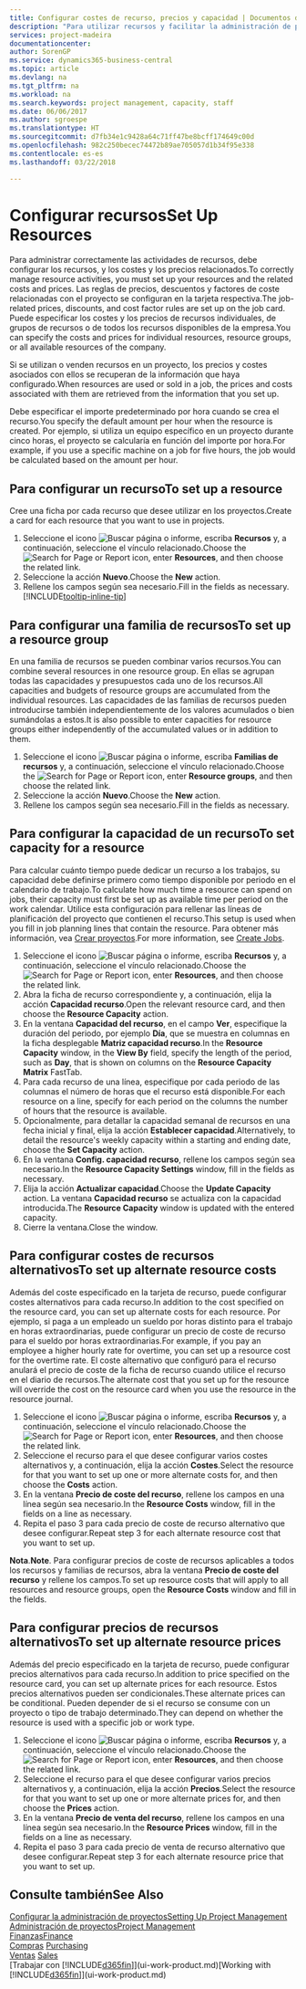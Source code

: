 ```yaml
---
title: Configurar costes de recurso, precios y capacidad | Documentos de Microsoft
description: "Para utilizar recursos y facilitar la administración de proyectos, especifique costes y precios para recursos individuales o grupos de recursos, y configure la capacidad de recursos."
services: project-madeira
documentationcenter: 
author: SorenGP
ms.service: dynamics365-business-central
ms.topic: article
ms.devlang: na
ms.tgt_pltfrm: na
ms.workload: na
ms.search.keywords: project management, capacity, staff
ms.date: 06/06/2017
ms.author: sgroespe
ms.translationtype: HT
ms.sourcegitcommit: d7fb34e1c9428a64c71ff47be8bcff174649c00d
ms.openlocfilehash: 982c250becec74472b89ae705057d1b34f95e338
ms.contentlocale: es-es
ms.lasthandoff: 03/22/2018

---
```

# <a name="set-up-resources"></a><span data-ttu-id="b784e-103">Configurar recursos</span><span class="sxs-lookup"><span data-stu-id="b784e-103">Set Up Resources</span></span>
<span data-ttu-id="b784e-104">Para administrar correctamente las actividades de recursos, debe configurar los recursos, y los costes y los precios relacionados.</span><span class="sxs-lookup"><span data-stu-id="b784e-104">To correctly manage resource activities, you must set up your resources and the related costs and prices.</span></span> <span data-ttu-id="b784e-105">Las reglas de precios, descuentos y factores de coste relacionadas con el proyecto se configuran en la tarjeta respectiva.</span><span class="sxs-lookup"><span data-stu-id="b784e-105">The job-related prices, discounts, and cost factor rules are set up on the job card.</span></span> <span data-ttu-id="b784e-106">Puede especificar los costes y los precios de recursos individuales, de grupos de recursos o de todos los recursos disponibles de la empresa.</span><span class="sxs-lookup"><span data-stu-id="b784e-106">You can specify the costs and prices for individual resources, resource groups, or all available resources of the company.</span></span>

<span data-ttu-id="b784e-107">Si se utilizan o venden recursos en un proyecto, los precios y costes asociados con ellos se recuperan de la información que haya configurado.</span><span class="sxs-lookup"><span data-stu-id="b784e-107">When resources are used or sold in a job, the prices and costs associated with them are retrieved from the information that you set up.</span></span>

<span data-ttu-id="b784e-108">Debe especificar el importe predeterminado por hora cuando se crea el recurso.</span><span class="sxs-lookup"><span data-stu-id="b784e-108">You specify the default amount per hour when the resource is created.</span></span> <span data-ttu-id="b784e-109">Por ejemplo, si utiliza un equipo específico en un proyecto durante cinco horas, el proyecto se calcularía en función del importe por hora.</span><span class="sxs-lookup"><span data-stu-id="b784e-109">For example, if you use a specific machine on a job for five hours, the job would be calculated based on the amount per hour.</span></span>

## <a name="to-set-up-a-resource"></a><span data-ttu-id="b784e-110">Para configurar un recurso</span><span class="sxs-lookup"><span data-stu-id="b784e-110">To set up a resource</span></span>
<span data-ttu-id="b784e-111">Cree una ficha por cada recurso que desee utilizar en los proyectos.</span><span class="sxs-lookup"><span data-stu-id="b784e-111">Create a card for each resource that you want to use in projects.</span></span>

1. <span data-ttu-id="b784e-112">Seleccione el icono ![Buscar página o informe](media/ui-search/search_small.png "icono Buscar página o informe"), escriba **Recursos** y, a continuación, seleccione el vínculo relacionado.</span><span class="sxs-lookup"><span data-stu-id="b784e-112">Choose the ![Search for Page or Report](media/ui-search/search_small.png "Search for Page or Report icon") icon, enter **Resources**, and then choose the related link.</span></span>
2. <span data-ttu-id="b784e-113">Seleccione la acción **Nuevo**.</span><span class="sxs-lookup"><span data-stu-id="b784e-113">Choose the **New** action.</span></span>
3. <span data-ttu-id="b784e-114">Rellene los campos según sea necesario.</span><span class="sxs-lookup"><span data-stu-id="b784e-114">Fill in the fields as necessary.</span></span> [!INCLUDE[tooltip-inline-tip](includes/tooltip-inline-tip_md.md)]  

## <a name="to-set-up-a-resource-group"></a><span data-ttu-id="b784e-115">Para configurar una familia de recursos</span><span class="sxs-lookup"><span data-stu-id="b784e-115">To set up a resource group</span></span>
<span data-ttu-id="b784e-116">En una familia de recursos se pueden combinar varios recursos.</span><span class="sxs-lookup"><span data-stu-id="b784e-116">You can combine several resources in one resource group.</span></span> <span data-ttu-id="b784e-117">En ellas se agrupan todas las capacidades y presupuestos cada uno de los recursos.</span><span class="sxs-lookup"><span data-stu-id="b784e-117">All capacities and budgets of resource groups are accumulated from the individual resources.</span></span> <span data-ttu-id="b784e-118">Las capacidades de las familias de recursos pueden introducirse también independientemente de los valores acumulados o bien sumándolas a estos.</span><span class="sxs-lookup"><span data-stu-id="b784e-118">It is also possible to enter capacities for resource groups either independently of the accumulated values or in addition to them.</span></span>

1. <span data-ttu-id="b784e-119">Seleccione el icono ![Buscar página o informe](media/ui-search/search_small.png "icono Buscar página o informe"), escriba **Familias de recursos** y, a continuación, seleccione el vínculo relacionado.</span><span class="sxs-lookup"><span data-stu-id="b784e-119">Choose the ![Search for Page or Report](media/ui-search/search_small.png "Search for Page or Report icon") icon, enter **Resource groups**, and then choose the related link.</span></span>
2. <span data-ttu-id="b784e-120">Seleccione la acción **Nuevo**.</span><span class="sxs-lookup"><span data-stu-id="b784e-120">Choose the **New** action.</span></span>
3. <span data-ttu-id="b784e-121">Rellene los campos según sea necesario.</span><span class="sxs-lookup"><span data-stu-id="b784e-121">Fill in the fields as necessary.</span></span>

## <a name="to-set-capacity-for-a-resource"></a><span data-ttu-id="b784e-122">Para configurar la capacidad de un recurso</span><span class="sxs-lookup"><span data-stu-id="b784e-122">To set capacity for a resource</span></span>
<span data-ttu-id="b784e-123">Para calcular cuánto tiempo puede dedicar un recurso a los trabajos, su capacidad debe definirse primero como tiempo disponible por periodo en el calendario de trabajo.</span><span class="sxs-lookup"><span data-stu-id="b784e-123">To calculate how much time a resource can spend on jobs, their capacity must first be set up as available time per period on the work calendar.</span></span> <span data-ttu-id="b784e-124">Utilice esta configuración para rellenar las líneas de planificación del proyecto que contienen el recurso.</span><span class="sxs-lookup"><span data-stu-id="b784e-124">This setup is used when you fill in job planning lines that contain the resource.</span></span> <span data-ttu-id="b784e-125">Para obtener más información, vea [Crear proyectos](projects-how-create-jobs.md).</span><span class="sxs-lookup"><span data-stu-id="b784e-125">For more information, see [Create Jobs](projects-how-create-jobs.md).</span></span>

1. <span data-ttu-id="b784e-126">Seleccione el icono ![Buscar página o informe](media/ui-search/search_small.png "icono Buscar página o informe"), escriba **Recursos** y, a continuación, seleccione el vínculo relacionado.</span><span class="sxs-lookup"><span data-stu-id="b784e-126">Choose the ![Search for Page or Report](media/ui-search/search_small.png "Search for Page or Report icon") icon, enter **Resources**, and then choose the related link.</span></span>
2. <span data-ttu-id="b784e-127">Abra la ficha de recurso correspondiente y, a continuación, elija la acción **Capacidad recurso**.</span><span class="sxs-lookup"><span data-stu-id="b784e-127">Open the relevant resource card, and then choose the **Resource Capacity** action.</span></span>
3. <span data-ttu-id="b784e-128">En la ventana **Capacidad del recurso**, en el campo **Ver**, especifique la duración del periodo, por ejemplo **Día**, que se muestra en columnas en la ficha desplegable **Matriz capacidad recurso**.</span><span class="sxs-lookup"><span data-stu-id="b784e-128">In the **Resource Capacity** window, in the **View By** field, specify the length of the period, such as **Day**, that is shown on columns on the **Resource Capacity Matrix** FastTab.</span></span>
4. <span data-ttu-id="b784e-129">Para cada recurso de una línea, especifique por cada periodo de las columnas el número de horas que el recurso está disponible.</span><span class="sxs-lookup"><span data-stu-id="b784e-129">For each resource on a line, specify for each period on the columns the number of hours that the resource is available.</span></span>
5. <span data-ttu-id="b784e-130">Opcionalmente, para detallar la capacidad semanal de recursos en una fecha inicial y final, elija la acción **Establecer capacidad**.</span><span class="sxs-lookup"><span data-stu-id="b784e-130">Alternatively, to detail the resource's weekly capacity within a starting and ending date, choose the **Set Capacity** action.</span></span>
6. <span data-ttu-id="b784e-131">En la ventana **Config. capacidad recurso**, rellene los campos según sea necesario.</span><span class="sxs-lookup"><span data-stu-id="b784e-131">In the **Resource Capacity Settings** window, fill in the fields as necessary.</span></span>
7. <span data-ttu-id="b784e-132">Elija la acción **Actualizar capacidad**.</span><span class="sxs-lookup"><span data-stu-id="b784e-132">Choose the **Update Capacity** action.</span></span> <span data-ttu-id="b784e-133">La ventana **Capacidad recurso** se actualiza con la capacidad introducida.</span><span class="sxs-lookup"><span data-stu-id="b784e-133">The **Resource Capacity** window is updated with the entered capacity.</span></span>
8. <span data-ttu-id="b784e-134">Cierre la ventana.</span><span class="sxs-lookup"><span data-stu-id="b784e-134">Close the window.</span></span>

## <a name="to-set-up-alternate-resource-costs"></a><span data-ttu-id="b784e-135">Para configurar costes de recursos alternativos</span><span class="sxs-lookup"><span data-stu-id="b784e-135">To set up alternate resource costs</span></span>
<span data-ttu-id="b784e-136">Además del coste especificado en la tarjeta de recurso, puede configurar costes alternativos para cada recurso.</span><span class="sxs-lookup"><span data-stu-id="b784e-136">In addition to the cost specified on the resource card, you can set up alternate costs for each resource.</span></span> <span data-ttu-id="b784e-137">Por ejemplo, si paga a un empleado un sueldo por horas distinto para el trabajo en horas extraordinarias, puede configurar un precio de coste de recurso para el sueldo por horas extraordinarias.</span><span class="sxs-lookup"><span data-stu-id="b784e-137">For example, if you pay an employee a higher hourly rate for overtime, you can set up a resource cost for the overtime rate.</span></span> <span data-ttu-id="b784e-138">El coste alternativo que configuró para el recurso anulará el precio de coste de la ficha de recurso cuando utilice el recurso en el diario de recursos.</span><span class="sxs-lookup"><span data-stu-id="b784e-138">The alternate cost that you set up for the resource will override the cost on the resource card when you use the resource in the resource journal.</span></span>

1. <span data-ttu-id="b784e-139">Seleccione el icono ![Buscar página o informe](media/ui-search/search_small.png "icono Buscar página o informe"), escriba **Recursos** y, a continuación, seleccione el vínculo relacionado.</span><span class="sxs-lookup"><span data-stu-id="b784e-139">Choose the ![Search for Page or Report](media/ui-search/search_small.png "Search for Page or Report icon") icon, enter **Resources**, and then choose the related link.</span></span>  
2. <span data-ttu-id="b784e-140">Seleccione el recurso para el que desee configurar varios costes alternativos y, a continuación, elija la acción **Costes**.</span><span class="sxs-lookup"><span data-stu-id="b784e-140">Select the resource for that you want to set up one or more alternate costs for, and then choose the **Costs** action.</span></span>  
3. <span data-ttu-id="b784e-141">En la ventana **Precio de coste del recurso**, rellene los campos en una línea según sea necesario.</span><span class="sxs-lookup"><span data-stu-id="b784e-141">In the **Resource Costs** window, fill in the fields on a line as necessary.</span></span>  
4. <span data-ttu-id="b784e-142">Repita el paso 3 para cada precio de coste de recurso alternativo que desee configurar.</span><span class="sxs-lookup"><span data-stu-id="b784e-142">Repeat step 3 for each alternate resource cost that you want to set up.</span></span>

<span data-ttu-id="b784e-143">**Nota**.</span><span class="sxs-lookup"><span data-stu-id="b784e-143">**Note**.</span></span> <span data-ttu-id="b784e-144">Para configurar precios de coste de recursos aplicables a todos los recursos y familias de recursos, abra la ventana **Precio de coste del recurso** y rellene los campos.</span><span class="sxs-lookup"><span data-stu-id="b784e-144">To set up resource costs that will apply to all resources and resource groups, open the **Resource Costs** window and fill in the fields.</span></span>

## <a name="to-set-up-alternate-resource-prices"></a><span data-ttu-id="b784e-145">Para configurar precios de recursos alternativos</span><span class="sxs-lookup"><span data-stu-id="b784e-145">To set up alternate resource prices</span></span>
<span data-ttu-id="b784e-146">Además del precio especificado en la tarjeta de recurso, puede configurar precios alternativos para cada recurso.</span><span class="sxs-lookup"><span data-stu-id="b784e-146">In addition to price specified on the resource card, you can set up alternate prices for each resource.</span></span> <span data-ttu-id="b784e-147">Estos precios alternativos pueden ser condicionales.</span><span class="sxs-lookup"><span data-stu-id="b784e-147">These alternate prices can be conditional.</span></span> <span data-ttu-id="b784e-148">Pueden depender de si el recurso se consume con un proyecto o tipo de trabajo determinado.</span><span class="sxs-lookup"><span data-stu-id="b784e-148">They can depend on whether the resource is used with a specific job or work type.</span></span>

1. <span data-ttu-id="b784e-149">Seleccione el icono ![Buscar página o informe](media/ui-search/search_small.png "icono Buscar página o informe"), escriba **Recursos** y, a continuación, seleccione el vínculo relacionado.</span><span class="sxs-lookup"><span data-stu-id="b784e-149">Choose the ![Search for Page or Report](media/ui-search/search_small.png "Search for Page or Report icon") icon, enter **Resources**, and then choose the related link.</span></span>
2. <span data-ttu-id="b784e-150">Seleccione el recurso para el que desee configurar varios precios alternativos y, a continuación, elija la acción **Precios**.</span><span class="sxs-lookup"><span data-stu-id="b784e-150">Select the resource for that you want to set up one or more alternate prices for, and then choose the **Prices** action.</span></span>
3. <span data-ttu-id="b784e-151">En la ventana **Precio de venta del recurso**, rellene los campos en una línea según sea necesario.</span><span class="sxs-lookup"><span data-stu-id="b784e-151">In the **Resource Prices** window, fill in the fields on a line as necessary.</span></span>
4. <span data-ttu-id="b784e-152">Repita el paso 3 para cada precio de venta de recurso alternativo que desee configurar.</span><span class="sxs-lookup"><span data-stu-id="b784e-152">Repeat step 3 for each alternate resource price that you want to set up.</span></span>

## <a name="see-also"></a><span data-ttu-id="b784e-153">Consulte también</span><span class="sxs-lookup"><span data-stu-id="b784e-153">See Also</span></span>
[<span data-ttu-id="b784e-154">Configurar la administración de proyectos</span><span class="sxs-lookup"><span data-stu-id="b784e-154">Setting Up Project Management</span></span>](projects-setup-projects.md)  
[<span data-ttu-id="b784e-155">Administración de proyectos</span><span class="sxs-lookup"><span data-stu-id="b784e-155">Project Management</span></span>](projects-manage-projects.md)  
[<span data-ttu-id="b784e-156">Finanzas</span><span class="sxs-lookup"><span data-stu-id="b784e-156">Finance</span></span>](finance.md)  
<span data-ttu-id="b784e-157">[Compras](purchasing-manage-purchasing.md)       </span><span class="sxs-lookup"><span data-stu-id="b784e-157">[Purchasing](purchasing-manage-purchasing.md)       </span></span>  
<span data-ttu-id="b784e-158">[Ventas](sales-manage-sales.md)    </span><span class="sxs-lookup"><span data-stu-id="b784e-158">[Sales](sales-manage-sales.md)    </span></span>  
<span data-ttu-id="b784e-159">[Trabajar con [!INCLUDE[d365fin](includes/d365fin_md.md)]](ui-work-product.md)</span><span class="sxs-lookup"><span data-stu-id="b784e-159">[Working with [!INCLUDE[d365fin](includes/d365fin_md.md)]](ui-work-product.md)</span></span>  

